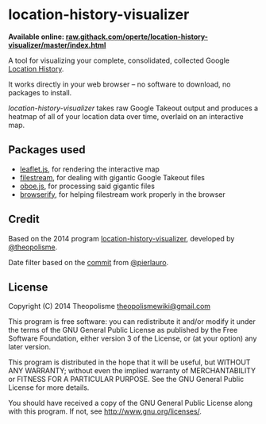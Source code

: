 # location-history-visualizer

**Available online: [raw.githack.com/operte/location-history-visualizer/master/index.html](https://raw.githack.com/operte/location-history-visualizer/master/index.html)**

A tool for visualizing your complete, consolidated, collected Google [Location History](https://google.com/locationhistory).

It works directly in your web browser &ndash; no software to download, no packages to install. 

*location-history-visualizer* takes raw Google Takeout output and produces a heatmap of all of your location data over time, overlaid on an interactive map.

## Packages used
* [leaflet.js](http://leafletjs.com/), for rendering the interactive map
* [filestream](https://github.com/DamonOehlman/filestream), for dealing with gigantic Google Takeout files
* [oboe.js](http://oboejs.com), for processing said gigantic files
* [browserify](http://browserify.org/), for helping filestream  work properly in the browser


## Credit

Based on the 2014 program [location-history-visualizer](https://github.com/theopolisme/location-history-visualizer), developed by [@theopolisme](https://github.com/theopolisme/).

Date filter based on the [commit](https://github.com/pierlauro/location-history-visualizer/commit/0be2d189acce6511916350ccd8a54d2a2fa506e5) from [@pierlauro](https://github.com/pierlauro).

## License

Copyright (C) 2014 Theopolisme <theopolismewiki@gmail.com>

This program is free software: you can redistribute it and/or modify
it under the terms of the GNU General Public License as published by
the Free Software Foundation, either version 3 of the License, or
(at your option) any later version.

This program is distributed in the hope that it will be useful,
but WITHOUT ANY WARRANTY; without even the implied warranty of
MERCHANTABILITY or FITNESS FOR A PARTICULAR PURPOSE.  See the
GNU General Public License for more details.

You should have received a copy of the GNU General Public License
along with this program.  If not, see <http://www.gnu.org/licenses/>.
